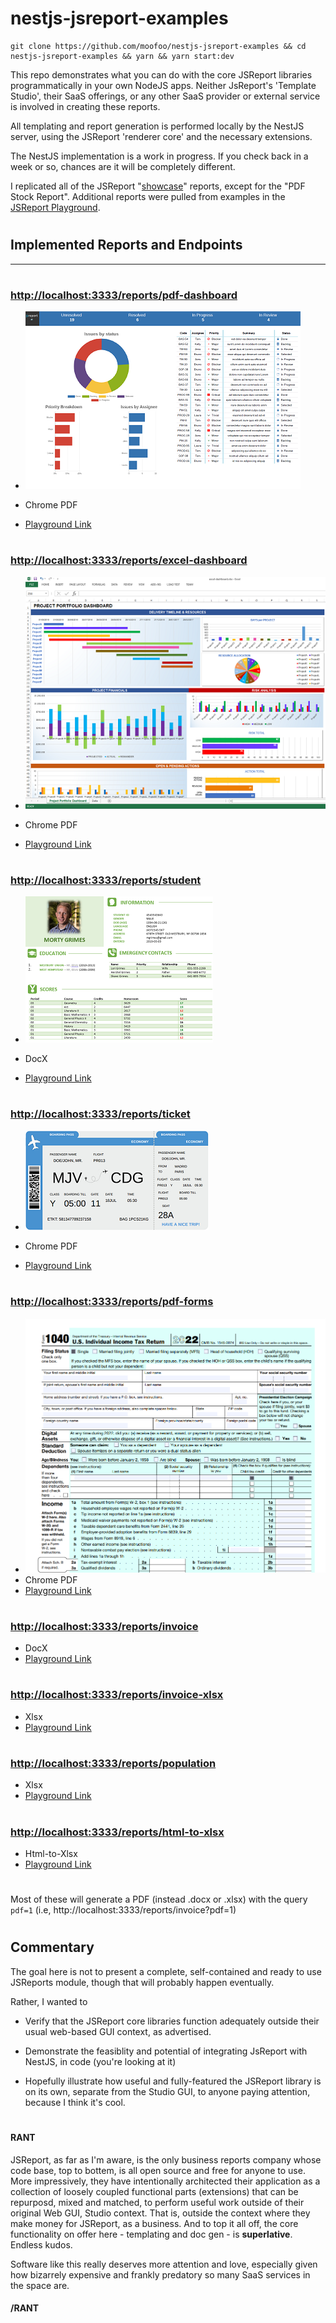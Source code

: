 # nestjs-jsreport-examples

```console
git clone https://github.com/moofoo/nestjs-jsreport-examples && cd nestjs-jsreport-examples && yarn && yarn start:dev
```

This repo demonstrates what you can do with the core JSReport libraries programmatically in your own NodeJS apps. Neither JsReport's 'Template Studio', their SaaS offerings, or any other SaaS provider or external service is involved in creating these reports.

All templating and report generation is performed locally by the NestJS server, using the JSReport 'renderer core' and the necessary extensions.

The NestJS implementation is a work in progress. If you check back in a week or so, chances are it will be completely different.

I replicated all of the JSReport "[showcase](https://jsreport.net/showcases/)" reports, except for the "PDF Stock Report". Additional reports were pulled from examples in the [JSReport Playground](https://playground.jsreport.net/).

#

## Implemented Reports and Endpoints

<hr>

#

### [http://localhost:3333/reports/pdf-dashboard](http://localhost:3333/reports/pdf-dashboard)

- ![PDF Dashboard](images/tasks-report.png)

- Chrome PDF
- [Playground Link](https://playground.jsreport.net/w/admin/cBFKE3RY)

#

### [http://localhost:3333/reports/excel-dashboard](http://localhost:3333/reports/excel-dashboard)

- ![Excel Dashboard](images/excel-dashboard.png)

- Chrome PDF
- [Playground Link](https://playground.jsreport.net/w/admin/VvaGnaE)

#

### [http://localhost:3333/reports/student](http://localhost:3333/reports/student)

- ![Students](images/docx-students.png)

- DocX
- [Playground Link](https://playground.jsreport.net/w/admin/d7o0nIWc)

#

### [http://localhost:3333/reports/ticket](http://localhost:3333/reports/ticket)

- ![Ticket](images/e-ticket.png)

- Chrome PDF
- [Playground Link](https://playground.jsreport.net/w/admin/ms2EkdfI)

#

### [http://localhost:3333/reports/pdf-forms](http://localhost:3333/reports/pdf-forms)

- ![Ticket](images/pdf-form.png)
- Chrome PDF
- [Playground Link](https://playground.jsreport.net/w/admin/lbhULCsP)

#

### [http://localhost:3333/reports/invoice](http://localhost:3333/reports/invoice)

- DocX
- [Playground Link](https://playground.jsreport.net/w/admin/yo9J3hvu)

#

### [http://localhost:3333/reports/invoice-xlsx](http://localhost:3333/reports/invoice-xlsx)

- Xlsx
- [Playground Link](https://playground.jsreport.net/w/admin/Lh8Kjc~f)

#

### [http://localhost:3333/reports/population](http://localhost:3333/reports/population)

- Xlsx
- [Playground Link](https://playground.jsreport.net/w/admin/V71OgRWt)

#

### [http://localhost:3333/reports/html-to-xlsx](http://localhost:3333/reports/html-to-xlsx)

- Html-to-Xlsx
- [Playground Link](https://playground.jsreport.net/w/admin/h45L49Dp)

#

Most of these will generate a PDF (instead .docx or .xlsx) with the query `pdf=1` (i.e, http://localhost:3333/reports/invoice?pdf=1)

#

#

## Commentary

The goal here is not to present a complete, self-contained and ready to use JSReports module, though that will probably happen eventually.

Rather, I wanted to

- Verify that the JSReport core libraries function adequately outside their usual web-based GUI context, as advertised.

- Demonstrate the feasiblity and potential of integrating JsReport with NestJS, in code (you're looking at it)

- Hopefully illustrate how useful and fully-featured the JSReport library is on its own, separate from the Studio GUI, to anyone paying attention, because I think it's cool.

#

#### **RANT**

JSReport, as far as I'm aware, is the only business reports company whose code base, top to bottem, is all open source and free for anyone to use. More impressively, they have intentionally architected their application as a collection of loosely coupled functional parts (extensions) that can be repurposd, mixed and matched, to perform useful work outside of their original Web GUI, Studio context. That is, outside the context where they make money for JSReport, as a business. And to top it all off, the core functionality on offer here - templating and doc gen - is **superlative**. Endless kudos.

Software like this really deserves more attention and love, especially given how bizarrely expensive and frankly predatory so many SaaS services in the space are.

#### **/RANT**
